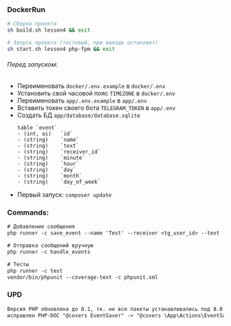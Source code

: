 ### DockerRun

```sh
# Сборка проекта
sh build.sh lesson4 && exit
```
```sh
# Запуск проекта (тестовый, при выходе остановит)
sh start.sh lesson4 php-fpm && exit
```

###### Перед запуском:
- Переименовать `docker/.env.example` в `docker/.env`
- Установить свой часовой пояс `TIMEZONE` в `docker/.env`
- Переименовать `app/.env.example` в `app/.env`
- Вставить токен своего бота `TELEGRAM_TOKEN` в `app/.env`
- Создать БД `app/database/database.sqlite`
  ```db
  table `event`
  - (int, ai)   `id`
  - (string)    `name`
  - (string)    `text`
  - (string)    `receiver_id`
  - (string)    `minute`
  - (string)    `hour`
  - (string)    `day`
  - (string)    `month`
  - (string)    `day_of_week`
  ```
- Первый запуск: `composer update`

### Commands:
```txt
# Добавление сообщения
php runner -c save_event --name 'Test' --receiver <tg_user_id> --text 'Text message' --cron '* * * * *'

# Отправка сообщений вручную
php runner -c handle_events

# Тесты
php runner -c test
vendor/bin/phpunit --coverage-text -c phpunit.xml
```

### UPD
```txt
Версия PHP обновлена до 8.1, тк. не все пакеты устанавливались под 8.0
исправлен PHP-DOC "@covers EventSaver" -> "@covers \App\Actions\EventSaver"
```